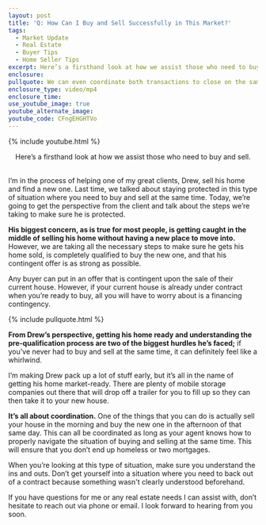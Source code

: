 ```yaml
---
layout: post
title: 'Q: How Can I Buy and Sell Successfully in This Market?'
tags:
  - Market Update
  - Real Estate
  - Buyer Tips
  - Home Seller Tips
excerpt: Here’s a firsthand look at how we assist those who need to buy and sell.
enclosure:
pullquote: We can even coordinate both transactions to close on the same day.
enclosure_type: video/mp4
enclosure_time:
use_youtube_image: true
youtube_alternate_image:
youtube_code: CFngEHGHTVo
---
```


{% include youtube.html %}

<center>Here&rsquo;s a firsthand look at how we assist those who need to buy and sell.</center>

<center>&nbsp;</center>

I’m in the process of helping one of my great clients, Drew, sell his home and find a new one. Last time, we talked about staying protected in this type of situation where you need to buy and sell at the same time. Today, we’re going to get the perspective from the client and talk about the steps we’re taking to make sure he is protected.&nbsp;

**His biggest concern, as is true for most people, is getting caught in the middle of selling his home without having a new place to move into.** However, we are taking all the necessary steps to make sure he gets his home sold, is completely qualified to buy the new one, and that his contingent offer is as strong as possible.

Any buyer can put in an offer that is contingent upon the sale of their current house. However, if your current house is already under contract when you’re ready to buy, all you will have to worry about is a financing contingency.&nbsp;

{% include pullquote.html %}

**From Drew’s perspective, getting his home ready and understanding the pre-qualification process are two of the biggest hurdles he’s faced;** if you’ve never had to buy and sell at the same time, it can definitely feel like a whirlwind.

I’m making Drew pack up a lot of stuff early, but it’s all in the name of getting his home market-ready. There are plenty of mobile storage companies out there that will drop off a trailer for you to fill up so they can then take it to your new house.

**It’s all about coordination.** One of the things that you can do is actually sell your house in the morning and buy the new one in the afternoon of that same day. This can all be coordinated as long as your agent knows how to properly navigate the situation of buying and selling at the same time. This will ensure that you don’t end up homeless or two mortgages.&nbsp;

When you’re looking at this type of situation, make sure you understand the ins and outs. Don’t get yourself into a situation where you need to back out of a contract because something wasn't clearly understood beforehand.

If you have questions for me or any real estate needs I can assist with, don’t hesitate to reach out via phone or email. I look forward to hearing from you soon.